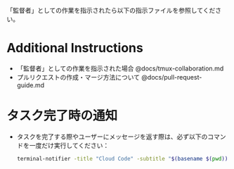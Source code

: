 「監督者」としての作業を指示されたら以下の指示ファイルを参照してください。

# Additional Instructions

- 「監督者」としての作業を指示された場合 @docs/tmux-collaboration.md
- プルリクエストの作成・マージ方法について @docs/pull-request-guide.md

# タスク完了時の通知

- タスクを完了する際やユーザーにメッセージを返す際は、必ず以下のコマンドを一度だけ実行してください：
  ```bash
  terminal-notifier -title "Cloud Code" -subtitle "$(basename $(pwd))" -message "DONE" -sound Pop
  ```
